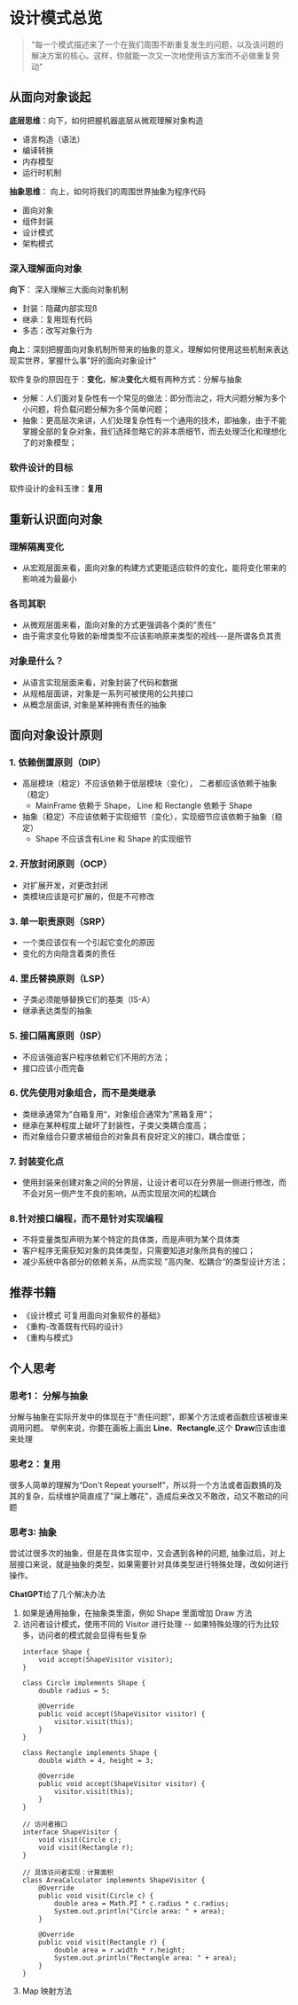 # 设计模式总览

> "每一个模式描述来了一个在我们周围不断重复发生的问题，以及该问题的解决方案的核心。这样，你就能一次又一次地使用该方案而不必做重复劳动"


## 从面向对象谈起

**底层思维**：向下，如何把握机器底层从微观理解对象构造

+ 语言构造（语法）
+ 编译转换
+ 内存模型
+ 运行时机制


**抽象思维**： 向上，如何将我们的周围世界抽象为程序代码

+ 面向对象
+ 组件封装
+ 设计模式
+ 架构模式

### 深入理解面向对象

**向下**： 深入理解三大面向对象机制

+ 封装：隐藏内部实现ß
+ 继承：复用现有代码
+ 多态：改写对象行为

**向上**：深刻把握面向对象机制所带来的抽象的意义，理解如何使用这些机制来表达现实世界，掌握什么事"好的面向对象设计"


软件复杂的原因在于：**变化**，解决**变化**大概有两种方式：分解与抽象

+ 分解：人们面对复杂性有一个常见的做法：即分而治之，将大问题分解为多个小问题，将负载问题分解为多个简单问题；
+ 抽象：更高层次来讲，人们处理复杂性有一个通用的技术，即抽象，由于不能掌握全部的复杂对象，我们选择忽略它的非本质细节，而去处理泛化和理想化了的对象模型；

### 软件设计的目标

软件设计的金科玉律：**复用**

## 重新认识面向对象

### 理解隔离变化

+ 从宏观层面来看，面向对象的构建方式更能适应软件的变化，能将变化带来的影响减为最最小

### 各司其职

+ 从微观层面来看，面向对象的方式更强调各个类的”责任“
+ 由于需求变化导致的新增类型不应该影响原来类型的视线---是所谓各负其责

### 对象是什么？ 

+ 从语言实现层面来看，对象封装了代码和数据
+ 从规格层面讲，对象是一系列可被使用的公共接口
+ 从概念层面讲, 对象是某种拥有责任的抽象


## 面向对象设计原则

### 1. 依赖倒置原则（DIP）

+ 高层模块（稳定）不应该依赖于低层模块（变化）， 二者都应该依赖于抽象（稳定）
    + MainFrame 依赖于 Shape， Line 和 Rectangle 依赖于 Shape
+ 抽象（稳定）不应该依赖于实现细节（变化），实现细节应该依赖于抽象（稳定）
    + Shape 不应该含有Line 和 Shape 的实现细节

### 2. 开放封闭原则（OCP）

+ 对扩展开发，对更改封闭
+ 类模块应该是可扩展的，但是不可修改

### 3. 单一职责原则（SRP）

+ 一个类应该仅有一个引起它变化的原因
+ 变化的方向隐含着类的责任

### 4. 里氏替换原则（LSP）

+ 子类必须能够替换它们的基类（IS-A）
+ 继承表达类型的抽象

### 5. 接口隔离原则（ISP）

+ 不应该强迫客户程序依赖它们不用的方法；
+ 接口应该小而完备

### 6. 优先使用对象组合，而不是类继承

+ 类继承通常为”白箱复用“，对象组合通常为”黑箱复用“；
+ 继承在某种程度上破坏了封装性，子类父类耦合度高；
+ 而对象组合只要求被组合的对象具有良好定义的接口，耦合度低；

### 7. 封装变化点

+ 使用封装来创建对象之间的分界层，让设计者可以在分界层一侧进行修改，而不会对另一侧产生不良的影响，从而实现层次间的松耦合

### 8.针对接口编程，而不是针对实现编程

+ 不将变量类型声明为某个特定的具体类，而是声明为某个具体类
+ 客户程序无需获知对象的具体类型，只需要知道对象所具有的接口；
+ 减少系统中各部分的依赖关系，从而实现 ”高内聚、松耦合“的类型设计方法；


## 推荐书籍

+ 《设计模式 可复用面向对象软件的基础》
+ 《重构-改善既有代码的设计》
+ 《重构与模式》

## 个人思考

### 思考1： 分解与抽象

分解与抽象在实际开发中的体现在于“责任问题”，即某个方法或者函数应该被谁来调用问题。 举例来说，你要在画板上画出 **Line**、**Rectangle**,这个 **Draw**应该由谁来处理


### 思考2：复用

很多人简单的理解为“Don't Repeat yourself”，所以将一个方法或者函数搞的及其的复杂，后续维护简直成了"屎上雕花"，造成后来改又不敢改，动又不敢动的问题


### 思考3: 抽象

尝试过很多次的抽象，但是在具体实现中，又会遇到各种的问题, 抽象过后，对上层接口来说，就是抽象的类型，如果需要针对具体类型进行特殊处理，改如何进行操作。

**ChatGPT**给了几个解决办法

1. 如果是通用抽象，在抽象类里面，例如 Shape 里面增加 Draw 方法
2. 访问者设计模式，使用不同的 Visitor 进行处理 -- 如果特殊处理的行为比较多，访问者的模式就会显得有些复杂
    ```
    interface Shape {
        void accept(ShapeVisitor visitor);
    }

    class Circle implements Shape {
        double radius = 5;

        @Override
        public void accept(ShapeVisitor visitor) {
            visitor.visit(this);
        }
    }

    class Rectangle implements Shape {
        double width = 4, height = 3;

        @Override
        public void accept(ShapeVisitor visitor) {
            visitor.visit(this);
        }
    }

    // 访问者接口
    interface ShapeVisitor {
        void visit(Circle c);
        void visit(Rectangle r);
    }

    // 具体访问者实现：计算面积
    class AreaCalculator implements ShapeVisitor {
        @Override
        public void visit(Circle c) {
            double area = Math.PI * c.radius * c.radius;
            System.out.println("Circle area: " + area);
        }

        @Override
        public void visit(Rectangle r) {
            double area = r.width * r.height;
            System.out.println("Rectangle area: " + area);
        }
    }

    ```
3. Map 映射方法
